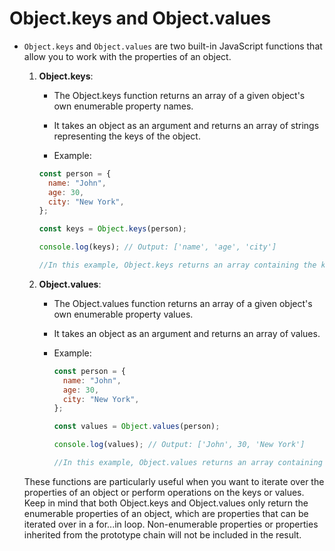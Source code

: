 # Object.keys and Object.values

- `Object.keys` and `Object.values` are two built-in JavaScript functions that allow you to work with the properties of an object.

  1.  **Object.keys**:

      - The Object.keys function returns an array of a given object's own enumerable property names.

      - It takes an object as an argument and returns an array of strings representing the keys of the object.

      - Example:

      ```javascript
      const person = {
        name: "John",
        age: 30,
        city: "New York",
      };

      const keys = Object.keys(person);

      console.log(keys); // Output: ['name', 'age', 'city']

      //In this example, Object.keys returns an array containing the keys of the person object.
      ```

  2.  **Object.values**:

      - The Object.values function returns an array of a given object's own enumerable property values.

      - It takes an object as an argument and returns an array of values.

      - Example:

        ```javascript
        const person = {
          name: "John",
          age: 30,
          city: "New York",
        };

        const values = Object.values(person);

        console.log(values); // Output: ['John', 30, 'New York']

        //In this example, Object.values returns an array containing the values of the person object.
        ```

  These functions are particularly useful when you want to iterate over the properties of an object or perform operations on the keys or values. Keep in mind that both Object.keys and Object.values only return the enumerable properties of an object, which are properties that can be iterated over in a for...in loop. Non-enumerable properties or properties inherited from the prototype chain will not be included in the result.
